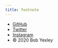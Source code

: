 ```yaml
---
title: footnote
---
```


* [GitHub](https://github.com/ryexley)
* [Twitter](https://twitter.com/ryexley)
* [Instagram](https://instagram.com/ryexley)
* &copy; 2020 Bob Yexley
